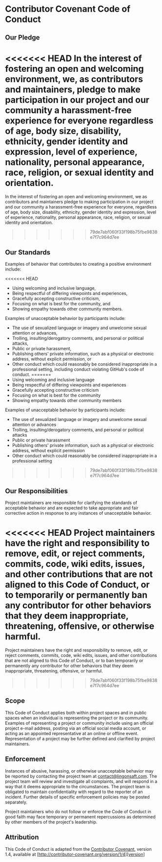 # Contributor Covenant Code of Conduct

## Our Pledge

<<<<<<< HEAD
In the interest of fostering an open and welcoming environment, we, as contributors and maintainers, pledge to make participation in our project and our community a harassment-free experience for everyone regardless of age, body size, disability, ethnicity, gender identity and expression, level of experience, nationality, personal appearance, race, religion, or sexual identity and orientation.
=======
In the interest of fostering an open and welcoming environment, we as contributors and maintainers pledge to making participation in our project and our community a harassment-free experience for everyone, regardless of age, body size, disability, ethnicity, gender identity and expression, level of experience, nationality, personal appearance, race, religion, or sexual identity and orientation.
>>>>>>> 79de7abf060f33f198b75fbe9838e7f7c964d7ee

## Our Standards

Examples of behavior that contributes to creating a positive environment include:

<<<<<<< HEAD
* Using welcoming and inclusive language,
* Being respectful of differing viewpoints and experiences,
* Gracefully accepting constructive criticism,
* Focusing on what is best for the community, and
* Showing empathy towards other community members.

Examples of unacceptable behavior by participants include:

* The use of sexualized language or imagery and unwelcome sexual attention or advances,
* Trolling, insulting/derogatory comments, and personal or political attacks,
* Public or private harassment,
* Publishing others' private information, such as a physical or electronic address, without explicit permission, or
* Other conduct which could reasonably be considered inappropriate in a professional setting, including conduct violating GitHub's code of conduct.
=======
* Using welcoming and inclusive language
* Being respectful of differing viewpoints and experiences
* Gracefully accepting constructive criticism
* Focusing on what is best for the community
* Showing empathy towards other community members

Examples of unacceptable behavior by participants include:

* The use of sexualized language or imagery and unwelcome sexual attention or advances
* Trolling, insulting/derogatory comments, and personal or political attacks
* Public or private harassment
* Publishing others' private information, such as a physical or electronic address, without explicit permission
* Other conduct which could reasonably be considered inappropriate in a professional setting
>>>>>>> 79de7abf060f33f198b75fbe9838e7f7c964d7ee

## Our Responsibilities

Project maintainers are responsible for clarifying the standards of acceptable behavior and are expected to take appropriate and fair corrective action in response to any instances of unacceptable behavior.

<<<<<<< HEAD
Project maintainers have the right and responsibility to remove, edit, or reject comments, commits, code, wiki edits, issues, and other contributions that are not aligned to this Code of Conduct, or to temporarily or permanently ban any contributor for other behaviors that they deem inappropriate, threatening, offensive, or otherwise harmful.
=======
Project maintainers have the right and responsibility to remove, edit, or reject comments, commits, code, wiki edits, issues, and other contributions that are not aligned to this Code of Conduct, or to ban temporarily or permanently any contributor for other behaviors that they deem inappropriate, threatening, offensive, or harmful.
>>>>>>> 79de7abf060f33f198b75fbe9838e7f7c964d7ee

## Scope

This Code of Conduct applies both within project spaces and in public spaces when an individual is representing the project or its community. Examples of representing a project or community include using an official project e-mail address, posting via an official social media account, or acting as an appointed representative at an online or offline event. Representation of a project may be further defined and clarified by project maintainers.

## Enforcement

Instances of abusive, harassing, or otherwise unacceptable behavior may be reported by contacting the project team at contact@lingonsaft.com. The project team will review and investigate all complaints, and will respond in a way that it deems appropriate to the circumstances. The project team is obligated to maintain confidentiality with regard to the reporter of an incident. Further details of specific enforcement policies may be posted separately.

Project maintainers who do not follow or enforce the Code of Conduct in good faith may face temporary or permanent repercussions as determined by other members of the project's leadership.

## Attribution

This Code of Conduct is adapted from the [Contributor Covenant][homepage], version 1.4, available at [http://contributor-covenant.org/version/1/4][version]

[homepage]: http://contributor-covenant.org
[version]: http://contributor-covenant.org/version/1/4/

